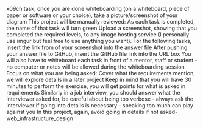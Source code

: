  x09ch task, once you are done whiteboarding (on a whiteboard, piece of paper or software or your choice), take a picture/screenshot of your diagram
 This project will be manually reviewed:
 As each task is completed, the name of that task will turn green
 Upload a screenshot, showing that you completed the required levels, to any image hosting service (I personally use imgur but feel free to use anything you want).
 For the following tasks, insert the link from of your screenshot into the answer file
 After pushing your answer file to GitHub, insert the GitHub file link into the URL box
 You will also have to whiteboard each task in front of a mentor, staff or student - no computer or notes will be allowed during the whiteboarding session
 Focus on what you are being asked:
 Cover what the requirements mention, we will explore details in a later project
 Keep in mind that you will have 30 minutes to perform the exercise, you will get points for what is asked in requirements
 Similarly in a job interview, you should answer what the interviewer asked for, be careful about being too verbose - always ask the interviewer if going into details is necessary - speaking too much can play against you
 In this project, again, avoid going in details if not asked-web_infrastructure_design
